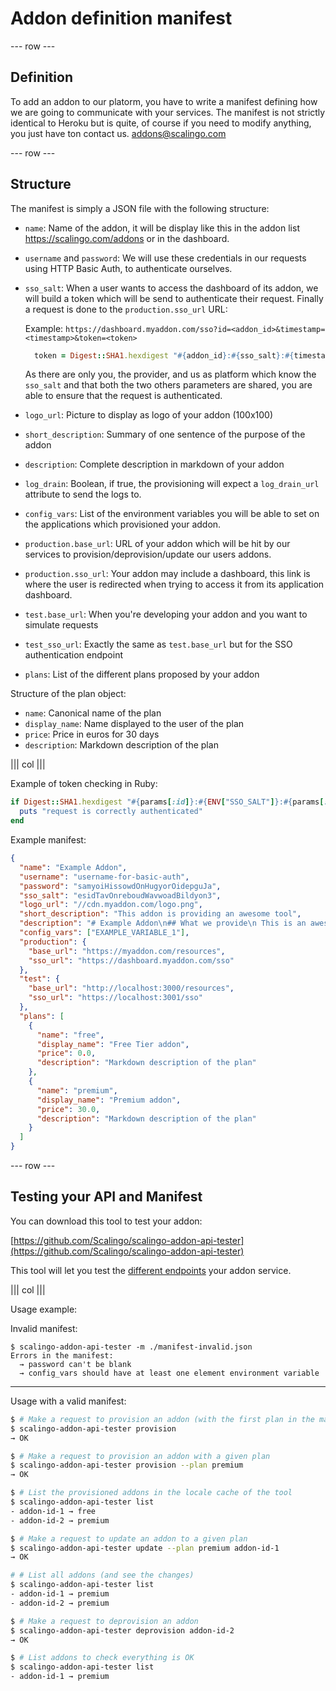 # Addon definition manifest

--- row ---

## Definition

To add an addon to our platorm, you have to write a manifest
defining how we are going to communicate with your services.
The manifest is not strictly identical to Heroku but is quite,
of course if you need to modify anything, you just have ton contact
us. [addons@scalingo.com](mailto:addons@scalingo.com)

--- row ---

## Structure

The manifest is simply a JSON file with the following structure:

* `name`: Name of the addon, it will be display like this in the addon
  list https://scalingo.com/addons or in the dashboard.
* `username` and `password`: We will use these credentials in our requests
  using HTTP Basic Auth, to authenticate ourselves.
* `sso_salt`: When a user wants to access the dashboard of its addon, we
  will build a token which will be send to authenticate their request.
  Finally a request is done to the `production.sso_url` URL:

  Example: `https://dashboard.myaddon.com/sso?id=<addon_id>&timestamp=<timestamp>&token=<token>`

  ```ruby
    token = Digest::SHA1.hexdigest "#{addon_id}:#{sso_salt}:#{timestamp}"
  ```

  As there are only you, the provider, and us as platform which know the `sso_salt` and
  that both the two others parameters are shared, you are able to ensure that the request
  is authenticated.
* `logo_url`: Picture to display as logo of your addon (100x100)
* `short_description`: Summary of one sentence of the purpose of the addon
* `description`: Complete description in markdown of your addon
* `log_drain`: Boolean, if true, the provisioning will expect a `log_drain_url` attribute to
  send the logs to.
* `config_vars`: List of the environment variables you will be able to set on the applications
  which provisioned your addon.
* `production.base_url`: URL of your addon which will be hit by our services to
  provision/deprovision/update our users addons.
* `production.sso_url`: Your addon may include a dashboard, this link is where the user is
  redirected when trying to access it from its application dashboard.
* `test.base_url`: When you're developing your addon and you want to simulate requests
* `test_sso_url`: Exactly the same as `test.base_url` but for the SSO authentication endpoint
* `plans`: List of the different plans proposed by your addon

Structure of the plan object:

* `name`: Canonical name of the plan
* `display_name`: Name displayed to the user of the plan
* `price`: Price in euros for 30 days
* `description`: Markdown description of the plan

||| col |||

Example of token checking in Ruby:

```ruby
if Digest::SHA1.hexdigest "#{params[:id]}:#{ENV["SSO_SALT"]}:#{params[:timestamp]}" == params[:token]
  puts "request is correctly authenticated"
end
```

Example manifest:

```json
{
  "name": "Example Addon",
  "username": "username-for-basic-auth",
  "password": "samyoiHissowdOnHugyorOidepguJa",
  "sso_salt": "esidTavOnreboudWavwoadBildyon3",
  "logo_url": "//cdn.myaddon.com/logo.png",
  "short_description": "This addon is providing an awesome tool",
  "description": "# Example Addon\n## What we provide\n This is an awesome markdown description",
  "config_vars": ["EXAMPLE_VARIABLE_1"],
  "production": {
    "base_url": "https://myaddon.com/resources",
    "sso_url": "https://dashboard.myaddon.com/sso"
  },
  "test": {
    "base_url": "http://localhost:3000/resources",
    "sso_url": "https://localhost:3001/sso"
  },
  "plans": [
    {
      "name": "free",
      "display_name": "Free Tier addon",
      "price": 0.0,
      "description": "Markdown description of the plan"
    },
    {
      "name": "premium",
      "display_name": "Premium addon",
      "price": 30.0,
      "description": "Markdown description of the plan"
    }
  ]
}
```

--- row ---

## Testing your API and Manifest

You can download this tool to test your addon:

[https://github.com/Scalingo/scalingo-addon-api-tester](https://github.com/Scalingo/scalingo-addon-api-tester)

This tool will let you test the [different endpoints](/addon-provider-api) your addon
service.

||| col |||

Usage example:

Invalid manifest:

```
$ scalingo-addon-api-tester -m ./manifest-invalid.json
Errors in the manifest:
  → password can't be blank
  → config_vars should have at least one element environment variable
```

<hr>

Usage with a valid manifest:

```sh
$ # Make a request to provision an addon (with the first plan in the manifest)
$ scalingo-addon-api-tester provision
→ OK

$ # Make a request to provision an addon with a given plan
$ scalingo-addon-api-tester provision --plan premium
→ OK

$ # List the provisioned addons in the locale cache of the tool
$ scalingo-addon-api-tester list
- addon-id-1 → free
- addon-id-2 → premium

$ # Make a request to update an addon to a given plan
$ scalingo-addon-api-tester update --plan premium addon-id-1
→ OK

# # List all addons (and see the changes)
$ scalingo-addon-api-tester list
- addon-id-1 → premium
- addon-id-2 → premium

$ # Make a request to deprovision an addon
$ scalingo-addon-api-tester deprovision addon-id-2
→ OK

$ # List addons to check everything is OK
$ scalingo-addon-api-tester list
- addon-id-1 → premium
```
